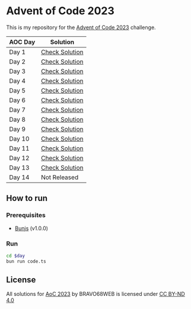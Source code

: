 # Advent of Code 2023

This is my repository for the [Advent of Code 2023](https://adventofcode.com/2023) challenge.

| AOC Day | Solution                       |
|---------|--------------------------------|
| Day 1   | [Check Solution](01/README.md) |
| Day 2   | [Check Solution](02/README.md) |
| Day 3   | [Check Solution](03/README.md) |
| Day 4   | [Check Solution](04/README.md) |
| Day 5   | [Check Solution](05/README.md) |
| Day 6   | [Check Solution](06/README.md) |
| Day 7   | [Check Solution](07/README.md) |
| Day 8   | [Check Solution](08/README.md) |
| Day 9   | [Check Solution](09/README.md) |
| Day 10  | [Check Solution](10/README.md) |
| Day 11  | [Check Solution](11/README.md) |
| Day 12  | [Check Solution](12/README.md) |
| Day 13  | [Check Solution](13/README.md) |
| Day 14  | Not Released                   |

## How to run

### Prerequisites

- [Bunjs](https://bun.sh) (v1.0.0)

### Run

```bash
cd $day
bun run code.ts
```

## License

All solutions for [AoC 2023](https://adventofcode.com/2023) by BRAVO68WEB is licensed under [CC BY-ND 4.0](https://creativecommons.org/licenses/by-nd/4.0/)
